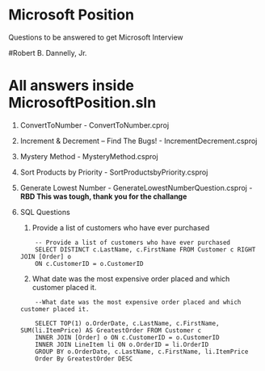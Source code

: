 # Microsoft Position
Questions to be answered to get Microsoft Interview

#Robert B. Dannelly, Jr.

# All answers inside MicrosoftPosition.sln


1. ConvertToNumber - ConvertToNumber.cproj
2. Increment & Decrement – Find The Bugs! - IncrementDecrement.csproj
3. Mystery Method - MysteryMethod.csproj
4. Sort Products by Priority - SortProductsbyPriority.csproj
5. Generate Lowest Number - GenerateLowestNumberQuestion.csproj - **RBD This was tough, thank you for the challange**
6. SQL Questions

    1. Provide a list of customers who have ever purchased
    ```
		-- Provide a list of customers who have ever purchased
        SELECT DISTINCT c.LastName, c.FirstName FROM Customer c RIGHT JOIN [Order] o 
        ON c.CustomerID = o.CustomerID
    ```
    2. What date was the most expensive order placed and which customer placed it.
    ```
        --What date was the most expensive order placed and which customer placed it.

        SELECT TOP(1) o.OrderDate, c.LastName, c.FirstName, SUM(li.ItemPrice) AS GreatestOrder FROM Customer c 
        INNER JOIN [Order] o ON c.CustomerID = o.CustomerID
        INNER JOIN LineItem li ON o.OrderID = li.OrderID
        GROUP BY o.OrderDate, c.LastName, c.FirstName, li.ItemPrice
        Order By GreatestOrder DESC
    ```

       



